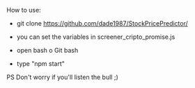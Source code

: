 How to use:

- git clone https://github.com/dade1987/StockPricePredictor/

- you can set the variables in screener_cripto_promise.js

- open bash o Git bash

- type "npm start"

PS Don't worry if you'll listen the bull ;)